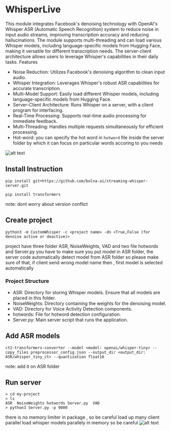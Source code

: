 # WhisperLive
This module integrates Facebook's denoising technology with OpenAI's Whisper ASR (Automatic Speech Recognition) system to reduce noise in input audio streams, improving transcription accuracy and reducing hallucinations. The module supports multi-threading and can load various Whisper models, including language-specific models from Hugging Face, making it versatile for different transcription needs. The server-client architecture allows users to leverage Whisper's capabilities in their daily tasks.
Features

- Noise Reduction: Utilizes Facebook's denoising algorithm to clean input audio.
- Whisper Integration: Leverages Whisper's robust ASR capabilities for accurate  transcription.
- Multi-Model Support: Easily load different Whisper models, including language-specific models from Hugging Face.
- Server-Client Architecture: Runs Whisper on a server, with a client program for interfacing.
- Real-Time Processing: Supports real-time audio processing for immediate feedback.
- Multi-Threading: Handles multiple requests simultaneously for efficient processing.
- Hot-word: you can specify the hot word in `hotword` file inside the server folder by which it can focus on particular words accoring to you needs

![alt text](./img/ar.jpg "Title")  











## Install Instruction
```shell
pip install git+https://github.com/bolna-ai/streaming-whisper-server.git

pip install transformers
```
note: dont worry about version conflict

## Create project
```shell
python3 -m CustomWhisper -c <project name> -dn <True,False (for denoise active or deactive)>
```
project have three folder ASR, NoiseWeights, VAD and two file hotwords and Server.py you have to make sure you put model in ASR folder, the server code automatically detect model from ASR folder so please make sure of that, if client send wrong model name then , first model is selected automatically
### Project Structure

- ASR: Directory for storing Whisper models. Ensure that all models are placed in this folder.
- NoiseWeights: Directory containing the weights for the denoising model.
- VAD: Directory for Voice Activity Detection components.
- hotwords: File for hotword detection configuration.
- Server.py: Main server script that runs the application.
## Add ASR models
```shell
ct2-transformers-converter --model <model: openai/whisper-tiny> --copy_files preprocessor_config.json --output_dir <output_dir: ASR/whisper_tiny_ct> --quantization float16
```
note: add it on ASR folder
## Run server
```
> cd my-project
> ls
ASR  NoiseWeights hotwords Server.py  VAD
> python3 Server.py -p 9000
```
there is no memory limiter in package , so be careful load up many client parallel load whisper models parallely in memory so be careful
![alt text](./img/cd.png "Title")